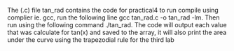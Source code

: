 The (.c) file tan_rad contains the code for practical4 to run compile using complier ie. gcc, run the following line gcc tan_rad.c -o tan_rad -lm. Then run using the following command ./tan_rad. The code will output each value that was calculate for tan(x) and saved to the array, it will also print the area under the curve using the trapezodial rule for the third lab
